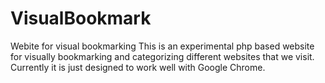 # VisualBookmark
Webite for visual bookmarking
This is an experimental php based website for visually bookmarking and categorizing different websites that we visit.
Currently it is just designed to work well with Google Chrome.
